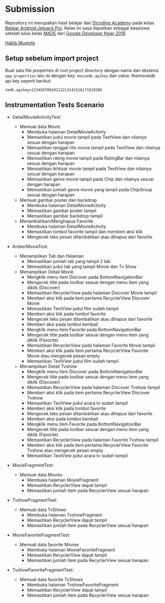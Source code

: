 # Submission

Repository ini merupakan hasil belajar dari [Dicoding Academy](https://www.dicoding.com) pada kelas [Belajar Android Jetpack Pro](https://www.dicoding.com/academies/129). Kelas ini saya dapatkan sebagai beasiswa setelah lulus kelas [MADE](https://www.dicoding.com/academies/14/) dari [Google Developer Kejar 2019](https://events.withgoogle.com/googledeveloperskejar/).

[Habib Mustofa](https://www.dicoding.com/users/413434)

## Setup sebelum import project

Buat satu file properties di root project directory dengan nama dan ekstensi `app.properties` lalu isi dengan key: `moviedb.apikey` dan value: themoviedb api key seperti berikut:

```properties
tmdb.apikey=1234567891011121314151617181920X
```

## Instrumentation Tests Scenario

* DetailMovieActivityTest:
    * Memuat data Movie
        * Membuka halaman DetailMovieActivity
        * Memastikan judul movie tampil pada TextView dan nilainya sesuai dengan harapan
        * Memastikan tanggal rilis movie tampil pada TextView dan nilainya sesuai dengan harapan
        * Memastikan rating movie tampil pada RatingBar dan nilainya sesuai dengan harapan
        * Memastikan ikhtisar movie tampil pada TextView dan nilainya sesuai dengan harapan
        * Memastikan genre movie tampil pada Chip dan nilainya sesuai dengan harapan
        * Memastikan jumlah genre movie yang tampil pada ChipGroup sesuai dengan harapan
    * Memuat gambar poster dan backdrop
        * Membuka halaman DetailMovieActivity
        * Memastikan gambar poster tampil
        * Memastikan gambar backdrop tampil
    * Menambahkan/Menghapus Favorite
        * Membuka halaman DetailMovieActivity
        * Memastikan tombol favorite tampil dan memberi aksi klik
        * Mengecek teks pesan ditambahkan atau dihapus dari favorite

* AmberMovieTest:
    * Menampilkan Tab dan Halaman
        * Memastikan jumlah tab yang tampil 2 tab
        * Memastikan judul tab yang tampil Movie dan Tv Show
    * Menampilkan Detail Movie
        * Mengklik menu item Discover pada BottomNavigationBar
        * Mengecek title pada toolbar sesuai dengan menu item yang diklik (Discover)
        * Memastikan RecyclerView pada halaman Discover Movie tampil
        * Memberi aksi klik pada item pertama RecyclerView Discover Movie
        * Memastikan TextView judul film sudah tampil
        * Memberi aksi klik pada tombol favorite
        * Mengecek teks pesan ditambahkan atau dihapus dari favorite
        * Memberi aksi pada tombol kembali
        * Mengklik menu item Favorite pada BottomNavigationBar
        * Mengecek title pada toolbar sesuai dengan menu item yang diklik (Favorite)
        * Memastikan RecyclerView pada halaman Favorite Movie tampil
        * Memberi aksi klik pada item pertama RecyclerView Favorite Movie atau mengecek pesan empty
        * Memastikan TextView judul film sudah tampil
    * Menampilkan Detail Tvshow
        * Mengklik menu item Discover pada BottomNavigationBar
        * Mengecek title pada toolbar sesuai dengan menu item yang diklik (Discover)
        * Memastikan RecyclerView pada halaman Discover Tvshow tampil
        * Memberi aksi klik pada item pertama RecyclerView Discover Tvshow
        * Memastikan TextView judul acara tv sudah tampil
        * Memberi aksi klik pada tombol favorite
        * Mengecek teks pesan ditambahkan atau dihapus dari favorite
        * Memberi aksi pada tombol kembali
        * Mengklik menu item Favorite pada BottomNavigationBar
        * Mengecek title pada toolbar sesuai dengan menu item yang diklik (Favorite)
        * Memastikan RecyclerView pada halaman Favorite Tvshow tampil
        * Memberi aksi klik pada item pertama RecyclerView Favorite Tvshow atau mengecek pesan empty
        * Memastikan TextView judul acara tv sudah tampil

* MovieFragmentTest:
    * Memuat data Movies
        * Membuka halaman MovieFragment
        * Memastikan RecyclerView dapat tampil
        * Memastikan jumlah item pada RecyclerView sesuai harapan

* TvshowFragmentTest:
    * Memuat data TvShows
        * Membuka halaman TvshowFragment
        * Memastikan RecyclerView dapat tampil
        * Memastikan jumlah item pada RecyclerView sesuai harapan

* MovieFavoriteFragmentTest:
    * Memuat data favorite Movies
        * Membuka halaman MovieFavoriteFragment
        * Memastikan RecyclerView dapat tampil
        * Memastikan jumlah item pada RecyclerView sesuai harapan

* TvshowFavoriteFragmentTest:
    * Memuat data favorite TvShows
        * Membuka halaman TvshowFavoriteFragment
        * Memastikan RecyclerView dapat tampil
        * Memastikan jumlah item pada RecyclerView sesuai harapan
